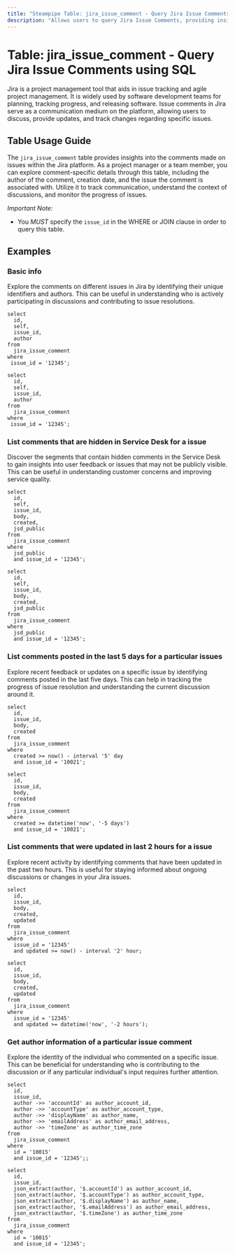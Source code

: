 ```yaml
---
title: "Steampipe Table: jira_issue_comment - Query Jira Issue Comments using SQL"
description: "Allows users to query Jira Issue Comments, providing insights into the details of comments made on issues within the Jira platform."
---
```


# Table: jira_issue_comment - Query Jira Issue Comments using SQL

Jira is a project management tool that aids in issue tracking and agile project management. It is widely used by software development teams for planning, tracking progress, and releasing software. Issue comments in Jira serve as a communication medium on the platform, allowing users to discuss, provide updates, and track changes regarding specific issues.

## Table Usage Guide

The `jira_issue_comment` table provides insights into the comments made on issues within the Jira platform. As a project manager or a team member, you can explore comment-specific details through this table, including the author of the comment, creation date, and the issue the comment is associated with. Utilize it to track communication, understand the context of discussions, and monitor the progress of issues.

*Important Note:*
- You *MUST* specify the `issue_id` in the WHERE or JOIN clause in order to query this table.

## Examples

### Basic info
Explore the comments on different issues in Jira by identifying their unique identifiers and authors. This can be useful in understanding who is actively participating in discussions and contributing to issue resolutions.

```sql+postgres
select
  id,
  self,
  issue_id,
  author
from
  jira_issue_comment
where
 issue_id = '12345';
```

```sql+sqlite
select
  id,
  self,
  issue_id,
  author
from
  jira_issue_comment
where
 issue_id = '12345';
```

### List comments that are hidden in Service Desk for a issue
Discover the segments that contain hidden comments in the Service Desk to gain insights into user feedback or issues that may not be publicly visible. This can be useful in understanding customer concerns and improving service quality.

```sql+postgres
select
  id,
  self,
  issue_id,
  body,
  created,
  jsd_public
from
  jira_issue_comment
where
  jsd_public
  and issue_id = '12345';
```

```sql+sqlite
select
  id,
  self,
  issue_id,
  body,
  created,
  jsd_public
from
  jira_issue_comment
where
  jsd_public
  and issue_id = '12345';
```

### List comments posted in the last 5 days for a particular issues
Explore recent feedback or updates on a specific issue by identifying comments posted in the last five days. This can help in tracking the progress of issue resolution and understanding the current discussion around it.

```sql+postgres
select
  id,
  issue_id,
  body,
  created
from
  jira_issue_comment
where
  created >= now() - interval '5' day
  and issue_id = '10021';
```

```sql+sqlite
select
  id,
  issue_id,
  body,
  created
from
  jira_issue_comment
where
  created >= datetime('now', '-5 days')
  and issue_id = '10021';
```

### List comments that were updated in last 2 hours for a issue
Explore recent activity by identifying comments that have been updated in the past two hours. This is useful for staying informed about ongoing discussions or changes in your Jira issues.

```sql+postgres
select
  id,
  issue_id,
  body,
  created,
  updated
from
  jira_issue_comment
where
  issue_id = '12345'
  and updated >= now() - interval '2' hour;
```

```sql+sqlite
select
  id,
  issue_id,
  body,
  created,
  updated
from
  jira_issue_comment
where
  issue_id = '12345'
  and updated >= datetime('now', '-2 hours');
```

### Get author information of a particular issue comment
Explore the identity of the individual who commented on a specific issue. This can be beneficial for understanding who is contributing to the discussion or if any particular individual's input requires further attention.

```sql+postgres
select
  id,
  issue_id,
  author ->> 'accountId' as author_account_id,
  author ->> 'accountType' as author_account_type,
  author ->> 'displayName' as author_name,
  author ->> 'emailAddress' as author_email_address,
  author ->> 'timeZone' as author_time_zone
from
  jira_issue_comment
where
  id = '10015'
  and issue_id = '12345';;
```

```sql+sqlite
select
  id,
  issue_id,
  json_extract(author, '$.accountId') as author_account_id,
  json_extract(author, '$.accountType') as author_account_type,
  json_extract(author, '$.displayName') as author_name,
  json_extract(author, '$.emailAddress') as author_email_address,
  json_extract(author, '$.timeZone') as author_time_zone
from
  jira_issue_comment
where
  id = '10015'
  and issue_id = '12345';
```